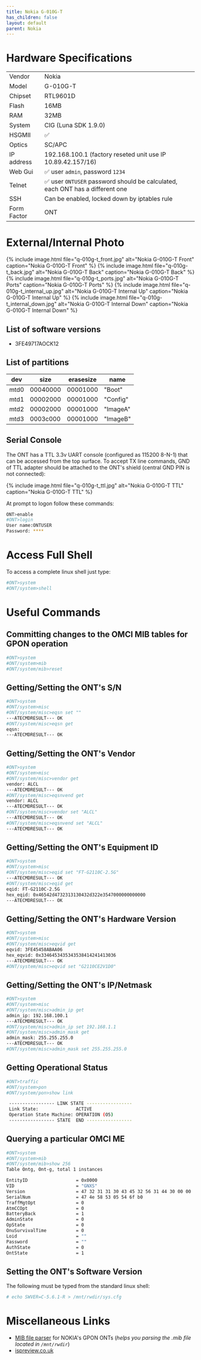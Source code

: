 ```yaml
---
title: Nokia G-010G-T
has_children: false
layout: default
parent: Nokia
---
```


# Hardware Specifications

|             |          |
| ----------- | -------- |
| Vendor      | Nokia    |
| Model       | G-010G-T |
| Chipset     | RTL9601D |
| Flash       | 16MB     |
| RAM         | 32MB     |
| System      | CIG (Luna SDK 1.9.0) |
| HSGMII      | ✅       |
| Optics      | SC/APC   |
| IP address  | 192.168.100.1  (factory reseted unit use IP 10.89.42.157/16) |
| Web Gui     | ✅ user `admin`, password `1234`      |
| Telnet      | ✅ user `ONTUSER` password should be calculated, each ONT has a different one |
| SSH         | Can be enabled, locked down by iptables rule |
| Form Factor | ONT      |

# External/Internal Photo

{% include image.html file="q-010g-t_front.jpg"  alt="Nokia G-010G-T Front" caption="Nokia G-010G-T Front" %}
{% include image.html file="q-010g-t_back.jpg"  alt="Nokia G-010G-T Back" caption="Nokia G-010G-T Back" %}
{% include image.html file="q-010g-t_ports.jpg"  alt="Nokia G-010G-T Ports" caption="Nokia G-010G-T Ports" %}
{% include image.html file="q-010g-t_internal_up.jpg"  alt="Nokia G-010G-T Internal Up" caption="Nokia G-010G-T Internal Up" %}
{% include image.html file="q-010g-t_internal_down.jpg"  alt="Nokia G-010G-T Internal Down" caption="Nokia G-010G-T Internal Down" %}

## List of software versions
- 3FE49717AOCK12 

## List of partitions

| dev   | size     | erasesize | name            |
| ----- | -------- | --------- | --------------- |
| mtd0  | 00040000 | 00001000  | "Boot"          |
| mtd1  | 00002000 | 00001000  | "Config"        |
| mtd2  | 00002000 | 00001000  | "ImageA"        |
| mtd3  | 0003c000 | 00001000  | "ImageB"        |

## Serial Console

The ONT has a TTL 3.3v UART console (configured as 115200 8-N-1) that can be accessed from the top surface. To accept TX line commands, GND of TTL adapter should be attached to the ONT's shield (central GND PIN is not connected):

{% include image.html file="q-010g-t_ttl.jpg"  alt="Nokia G-010G-T TTL" caption="Nokia G-010G-T TTL" %}

At prompt to logon follow these commands:

```sh
ONT>enable
#ONT>login
User name:ONTUSER
Password: ****
```

# Access Full Shell

To access a complete linux shell just type:
```sh
#ONT>system
#ONT/system>shell
```

# Useful Commands

## Committing changes to the OMCI MIB tables for GPON operation
```sh
#ONT>system
#ONT/system>mib
#ONT/system/mib>reset
```

## Getting/Setting the ONT's S/N
```sh
#ONT>system
#ONT/system>misc
#ONT/system/misc>eqsn set ""
---ATECMDRESULT--- OK
#ONT/system/misc>eqsn get
eqsn: 
---ATECMDRESULT--- OK
```

## Getting/Setting the ONT's Vendor
```sh
#ONT>system
#ONT/system>misc
#ONT/system/misc>vendor get
vendor: ALCL
---ATECMDRESULT--- OK
#ONT/system/misc>eqsnvend get
vendor: ALCL
---ATECMDRESULT--- OK
#ONT/system/misc>vendor set "ALCL"
---ATECMDRESULT--- OK
#ONT/system/misc>eqsnvend set "ALCL"
---ATECMDRESULT--- OK

```

## Getting/Setting the ONT's Equipment ID
```sh
#ONT>system
#ONT/system>misc
#ONT/system/misc>eqid set "FT-G2110C-2.5G"
---ATECMDRESULT--- OK
#ONT/system/misc>eqid get
eqid: FT-G2110C-2.5G
hex_eqid: 0x46542d4732313130432d322e3547000000000000
---ATECMDRESULT--- OK
```

## Getting/Setting the ONT's Hardware Version
```sh
#ONT>system
#ONT/system>misc
#ONT/system/misc>eqvid get
eqvid: 3FE45458ABAA06
hex_eqvid: 0x3346453435343538414241413036
---ATECMDRESULT--- OK
#ONT/system/misc>eqvid set "G2110CE2V1D0"
```

## Getting/Setting the ONT's IP/Netmask
```sh
#ONT>system
#ONT/system>misc
#ONT/system/misc>admin_ip get
admin_ip: 192.168.100.1
---ATECMDRESULT--- OK
#ONT/system/misc>admin_ip set 192.168.1.1
#ONT/system/misc>admin_mask get
admin_mask: 255.255.255.0
---ATECMDRESULT--- OK
#ONT/system/misc>admin_mask set 255.255.255.0
```

## Getting Operational Status 
```sh
#ONT>traffic
#ONT/system>pon
#ONT/system/pon>show link

 ----------------- LINK STATE -----------------
 Link State:              ACTIVE
 Operation State Machine: OPERATION (O5)
 ----------------- STATE  END -----------------
```

## Querying a particular OMCI ME
```sh
#ONT>system
#ONT/system>mib
#ONT/system/mib>show 256
Table Ontg, Ont-g, total 1 instances

EntityID                  = 0x0000
VID                       = "GNXS"
Version                   = 47 32 31 31 30 43 45 32 56 31 44 30 00 00
SerialNum                 = 47 4e 58 53 05 54 6f b0
TraffMgtOpt               = 0
AtmCCOpt                  = 0
BatteryBack               = 1
AdminState                = 0
OpState                   = 0
OnuSurvivalTime           = 0
Loid                      = ""
Password                  = ""
AuthState                 = 0
OntState                  = 1
```

## Setting the ONT's Software Version
The following must be typed from the standard linux shell:
```sh
# echo SWVER=C-5.6.1-R > /mnt/rwdir/sys.cfg
```

# Miscellaneous Links
- [MIB file parser](https://github.com/nanomad/nokia-ont-mib-parser)  for NOKIA's GPON ONTs (*helps you parsing the .mib file located in `/mnt/rwdir`*)
- [ispreview.co.uk](https://www.ispreview.co.uk/index.php/2022/09/pictured-openreachs-future-2-5gbps-ont-for-fttp-broadband.html)
